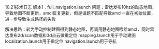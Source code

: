 10.21技术日志
版本1：full_navigation.launch
问题：雷达发布10hz的动态地图，导致地图不断更新，amcl反复更新，但是话题不匹配导致amcl一直在初始位置，进一步导致生成路径的失败

解决思路：转为手动控制建图得到静态地图，再调用静态地图喂给amcl，同时雷达发布2d/scan数据和3d点云做重定位
mapping.launch用于手动建图
localization.launch用于重定位
navigation.launch用于导航